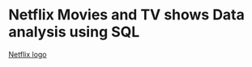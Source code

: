 # Netflix Movies and TV shows Data analysis using SQL


[Netflix logo](https://github.com/PULLI-NIKHIL/Netflix_SQL_Project/blob/main/Neflix%20image.jpg)
